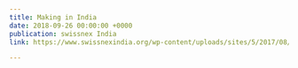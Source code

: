 ```yaml
---
title: Making in India
date: 2018-09-26 00:00:00 +0000
publication: swissnex India
link: https://www.swissnexindia.org/wp-content/uploads/sites/5/2017/08/Making-in-India.pdf

---
```

